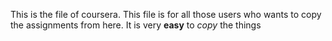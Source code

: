 This is the file of coursera.
This file is for all those users who wants to copy the assignments from here.
It is very **easy** to *copy* the things
